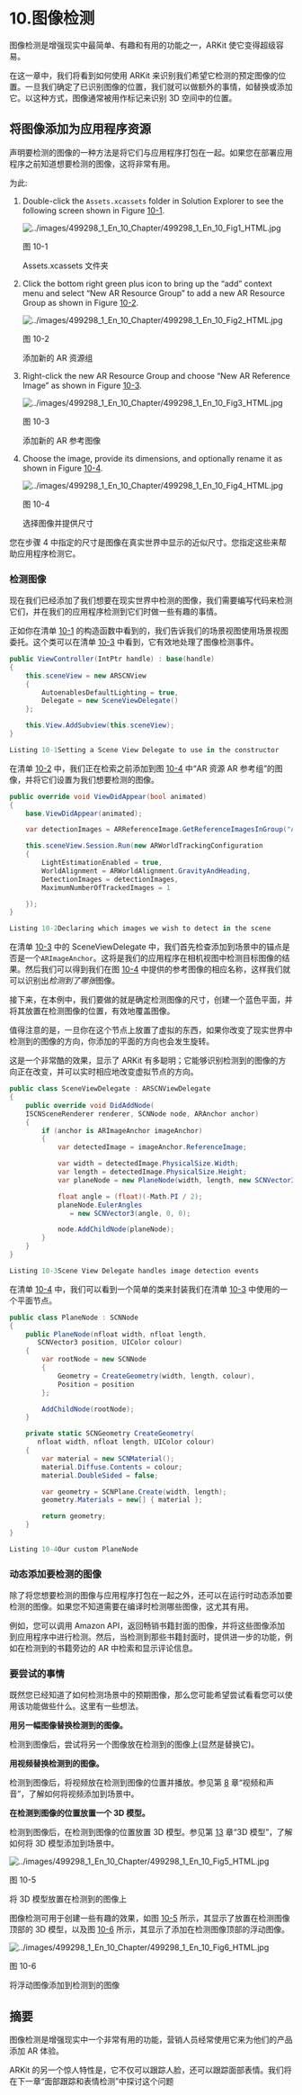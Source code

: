 # 10.图像检测

图像检测是增强现实中最简单、有趣和有用的功能之一，ARKit 使它变得超级容易。

在这一章中，我们将看到如何使用 ARKit 来识别我们希望它检测的预定图像的位置。一旦我们确定了已识别图像的位置，我们就可以做额外的事情，如替换或添加它。以这种方式，图像通常被用作标记来识别 3D 空间中的位置。

## 将图像添加为应用程序资源

声明要检测的图像的一种方法是将它们与应用程序打包在一起。如果您在部署应用程序之前知道想要检测的图像，这将非常有用。

为此:

1.  Double-click the `Assets.xcassets` folder in Solution Explorer to see the following screen shown in Figure [10-1](#Fig1).

    ![../images/499298_1_En_10_Chapter/499298_1_En_10_Fig1_HTML.jpg](../images/499298_1_En_10_Chapter/499298_1_En_10_Fig1_HTML.jpg)

    图 10-1

    Assets.xcassets 文件夹

1.  Click the bottom right green plus icon to bring up the “add” context menu and select “New AR Resource Group” to add a new AR Resource Group as shown in Figure [10-2](#Fig2).

    ![../images/499298_1_En_10_Chapter/499298_1_En_10_Fig2_HTML.jpg](../images/499298_1_En_10_Chapter/499298_1_En_10_Fig2_HTML.jpg)

    图 10-2

    添加新的 AR 资源组

1.  Right-click the new AR Resource Group and choose “New AR Reference Image” as shown in Figure [10-3](#Fig3).

    ![../images/499298_1_En_10_Chapter/499298_1_En_10_Fig3_HTML.jpg](../images/499298_1_En_10_Chapter/499298_1_En_10_Fig3_HTML.jpg)

    图 10-3

    添加新的 AR 参考图像

1.  Choose the image, provide its dimensions, and optionally rename it as shown in Figure [10-4](#Fig4).

    ![../images/499298_1_En_10_Chapter/499298_1_En_10_Fig4_HTML.jpg](../images/499298_1_En_10_Chapter/499298_1_En_10_Fig4_HTML.jpg)

    图 10-4

    选择图像并提供尺寸

您在步骤 4 中指定的尺寸是图像在真实世界中显示的近似尺寸。您指定这些来帮助应用程序检测它。

### 检测图像

现在我们已经添加了我们想要在现实世界中检测的图像，我们需要编写代码来检测它们，并在我们的应用程序检测到它们时做一些有趣的事情。

正如你在清单 [10-1](#PC1) 的构造函数中看到的，我们告诉我们的场景视图使用场景视图委托。这个类可以在清单 [10-3](#PC3) 中看到，它有效地处理了图像检测事件。

```cs
public ViewController(IntPtr handle) : base(handle)
{
    this.sceneView = new ARSCNView
    {
        AutoenablesDefaultLighting = true,
        Delegate = new SceneViewDelegate()
    };

    this.View.AddSubview(this.sceneView);
}

Listing 10-1Setting a Scene View Delegate to use in the constructor

```

在清单 [10-2](#PC2) 中，我们正在检索之前添加到图 [10-4](#Fig4) 中“AR 资源 AR 参考组”的图像，并将它们设置为我们想要检测的图像。

```cs
public override void ViewDidAppear(bool animated)
{
    base.ViewDidAppear(animated);

    var detectionImages = ARReferenceImage.GetReferenceImagesInGroup("AR Resources", null);

    this.sceneView.Session.Run(new ARWorldTrackingConfiguration
    {
        LightEstimationEnabled = true,
        WorldAlignment = ARWorldAlignment.GravityAndHeading,
        DetectionImages = detectionImages,
        MaximumNumberOfTrackedImages = 1

    });
}

Listing 10-2Declaring which images we wish to detect in the scene

```

在清单 [10-3](#PC3) 中的 SceneViewDelegate 中，我们首先检查添加到场景中的锚点是否是一个`ARImageAnchor`。这将是我们的应用程序在相机视图中检测目标图像的结果。然后我们可以得到我们在图 [10-4](#Fig4) 中提供的参考图像的相应名称，这样我们就可以识别出*检测到了哪张*图像。

接下来，在本例中，我们要做的就是确定检测图像的尺寸，创建一个蓝色平面，并将其放置在检测图像的位置，有效地覆盖图像。

值得注意的是，一旦你在这个节点上放置了虚拟的东西，如果你改变了现实世界中检测到的图像的方向，你添加的平面的方向也会发生旋转。

这是一个非常酷的效果，显示了 ARKit 有多聪明；它能够识别检测到的图像的方向正在改变，并可以实时相应地改变虚拟节点的方向。

```cs
public class SceneViewDelegate : ARSCNViewDelegate
{
    public override void DidAddNode(
    ISCNSceneRenderer renderer, SCNNode node, ARAnchor anchor)
    {
        if (anchor is ARImageAnchor imageAnchor)
        {
            var detectedImage = imageAnchor.ReferenceImage;

            var width = detectedImage.PhysicalSize.Width;
            var length = detectedImage.PhysicalSize.Height;
            var planeNode = new PlaneNode(width, length, new SCNVector3(0, 0, 0), UIColor.Blue);

            float angle = (float)(-Math.PI / 2);
            planeNode.EulerAngles
               = new SCNVector3(angle, 0, 0);

            node.AddChildNode(planeNode);
        }
    }
}

Listing 10-3Scene View Delegate handles image detection events

```

在清单 [10-4](#PC4) 中，我们可以看到一个简单的类来封装我们在清单 [10-3](#PC3) 中使用的一个平面节点。

```cs
public class PlaneNode : SCNNode
{
    public PlaneNode(nfloat width, nfloat length,
       SCNVector3 position, UIColor colour)
    {
        var rootNode = new SCNNode
        {
            Geometry = CreateGeometry(width, length, colour),
            Position = position
        };

        AddChildNode(rootNode);
    }

    private static SCNGeometry CreateGeometry(
       nfloat width, nfloat length, UIColor colour)
    {
        var material = new SCNMaterial();
        material.Diffuse.Contents = colour;
        material.DoubleSided = false;

        var geometry = SCNPlane.Create(width, length);
        geometry.Materials = new[] { material };

        return geometry;
    }
}

Listing 10-4Our custom PlaneNode

```

### 动态添加要检测的图像

除了将您想要检测的图像与应用程序打包在一起之外，还可以在运行时动态添加要检测的图像。如果您不知道需要在编译时检测哪些图像，这尤其有用。

例如，您可以调用 Amazon API，返回畅销书籍封面的图像，并将这些图像添加到应用程序中进行检测。然后，当检测到那些书籍封面时，提供进一步的功能，例如在检测到的书籍旁边的 AR 中检索和显示评论信息。

### 要尝试的事情

既然您已经知道了如何检测场景中的预期图像，那么您可能希望尝试看看您可以使用该功能做些什么。这里有一些想法。

**用另一幅图像替换检测到的图像。**

检测到图像后，尝试将另一个图像放在检测到的图像上(显然是替换它)。

**用视频替换检测到的图像。**

检测到图像后，将视频放在检测到图像的位置并播放。参见第 [8](08.html) 章“视频和声音”，了解如何将视频添加到场景中。

**在检测到图像的位置放置一个 3D 模型。**

检测到图像后，在检测到图像的位置放置 3D 模型。参见第 [13](13.html) 章“3D 模型”，了解如何将 3D 模型添加到场景中。

![../images/499298_1_En_10_Chapter/499298_1_En_10_Fig5_HTML.jpg](../images/499298_1_En_10_Chapter/499298_1_En_10_Fig5_HTML.jpg)

图 10-5

将 3D 模型放置在检测到的图像上

图像检测可用于创建一些有趣的效果，如图 [10-5](#Fig5) 所示，其显示了放置在检测图像顶部的 3D 模型，以及图 [10-6](#Fig6) 所示，其显示了添加在检测图像顶部的浮动图像。

![../images/499298_1_En_10_Chapter/499298_1_En_10_Fig6_HTML.jpg](../images/499298_1_En_10_Chapter/499298_1_En_10_Fig6_HTML.jpg)

图 10-6

将浮动图像添加到检测到的图像

## 摘要

图像检测是增强现实中一个非常有用的功能，营销人员经常使用它来为他们的产品添加 AR 体验。

ARKit 的另一个惊人特性是，它不仅可以跟踪人脸，还可以跟踪面部表情。我们将在下一章“面部跟踪和表情检测”中探讨这个问题